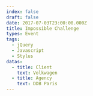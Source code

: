 ```yaml
---
index: false
draft: false
date: 2017-07-03T23:00:00.000Z
title: Impossible Challenge
types: Event
tags:
  - jQuery
  - Javascript
  - Stylus
datas:
  - title: Client
    text: Volkwagen
  - title: Agency
    text: DDB Paris
---
```

